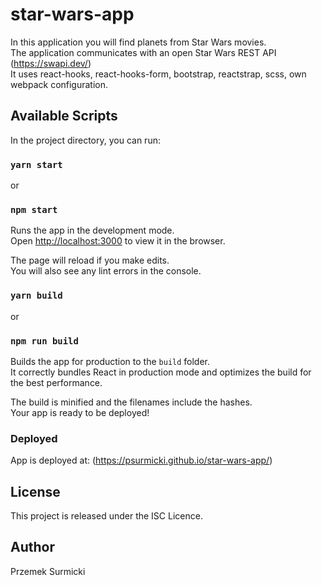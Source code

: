 # star-wars-app

In this application you will find planets from Star Wars movies.\
The application communicates with an open Star Wars REST API (https://swapi.dev/) \
It uses react-hooks, react-hooks-form, bootstrap, reactstrap, scss, own webpack configuration. 
## Available Scripts

In the project directory, you can run:

### `yarn start` 

or
### `npm start`

Runs the app in the development mode.\
Open [http://localhost:3000](http://localhost:3030) to view it in the browser.

The page will reload if you make edits.\
You will also see any lint errors in the console.
### `yarn build`

or

### `npm run build`

Builds the app for production to the `build` folder.\
It correctly bundles React in production mode and optimizes the build for the best performance.

The build is minified and the filenames include the hashes.\
Your app is ready to be deployed!

### Deployed 

App is deployed at:
(https://psurmicki.github.io/star-wars-app/)
## License

This project is released under the ISC Licence.

## Author

Przemek Surmicki